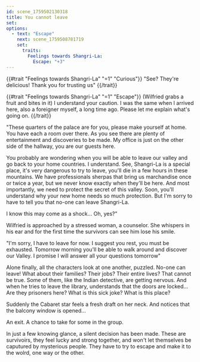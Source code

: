 ```yaml
---
id: scene_1759502130318
title: You cannot leave
set:
options:
  - text: "Escape"
    next: scene_1759508781719
    set:
      traits:
        Feelings towards Shangri-La:
          Escape: "+3"
---
```


{{#trait "Feelings towards Shangri-La" "=1" "Curious"}}
  "See? They're delicious! Thank you for trusting us"
{{/trait}}

{{#trait "Feelings towards Shangri-La" "=1" "Escape"}}
 (Wilfried grabs a fruit and bites in it) I understand your caution. I was the same when I arrived here, also a foreigner myself, a long time ago. Please let me explain what's going on.
{{/trait}}

"These quarters of the palace are for you, please make yourself at home. You have each a room over there. As you see there are plenty of entertainment and discoveries to be made. My office is just on the other side of the hallway, you are our guests here.

You probably are wondering when you will be able to leave our valley and go back to your home countries. I understand. See, Shangri-La is a special place, it's very dangerous to try to leave, you'll die in a few hours in these mountains. We have professionals sherpas that bring us marchandise once or twice a year, but we never know exactly when they'll be here. And most importantly, we need to protect the secret of this valley. Soon, you'll understand why your new home needs so much protection. But I'm sorry to have to tell you that no-one can leave Shangri-La.

I know this may come as a shock... Oh, yes?"

Wilfried is approached by a stressed woman, a counselor. She whispers in his ear and for the first time the survivors can see him lose his smile. 

"I'm sorry, I have to leave for now. I suggest you rest, you must be exhausted. Tomorrow morning you'll be able to walk around and discover our Valley. I promise I will answer all your questions tomorrow"

Alone finally, all the characters look at one another, puzzled. No-one can leave! What about their families? Their jobs? Their entire lives? That cannot be true. Some of them, like the Indian detective, are getting nervous. And when he tries to leave the library, understands that the doors are locked... Are they prisoners here? What is this sick joke? What is this place?

Suddenly the Cabaret star feels a fresh draft on her neck. And notices that the balcony window is opened...

An exit. A chance to take for some in the group. 

In just a few knowing glance, a silent decision has been made. These are survivoirs, they feel lucky and strong together, and won't let themselves be caputured by mysterious people. They have to try to escape and make it to the wolrd, one way or the other.

